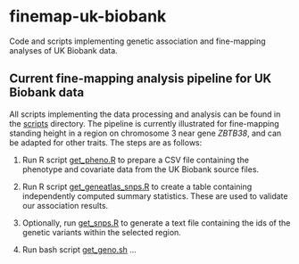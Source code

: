 # finemap-uk-biobank

Code and scripts implementing genetic association and fine-mapping
analyses of UK Biobank data.

## Current fine-mapping analysis pipeline for UK Biobank data

All scripts implementing the data processing and analysis can be found
in the [scripts](scripts) directory. The pipeline is currently
illustrated for fine-mapping standing height in a region on chromosome
3 near gene *ZBTB38*, and can be adapted for other traits. The steps
are as follows:

1. Run R script [get_pheno.R](scripts/get_pheno.R) to prepare a CSV file
   containing the phenotype and covariate data from the UK Biobank
   source files.

2. Run R script [get_geneatlas_snps.R](scripts/get_geneatlas_snps.R)
   to create a table containing independently computed summary
   statistics. These are used to validate our association results.

3. Optionally, run [get_snps.R](scripts/get_snps.R) to generate a text
   file containing the ids of the genetic variants within the selected
   region.

4. Run bash script [get_geno.sh](scripts/get_geno.sh) ...
